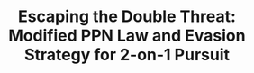 ---
title: "Escaping the Double Threat: Modified PPN Law and Evasion Strategy for 2-on-1 Pursuit"
collection: publications
permalink: /publication/17-09-2023
authors: 'P. Paliwal, D. Mukherjee, S.R. Kumar'
---
